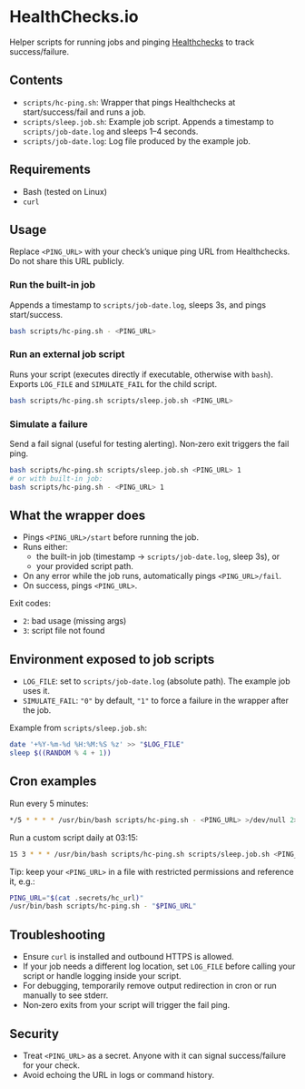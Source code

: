 # HealthChecks.io

Helper scripts for running jobs and pinging [Healthchecks](https://healthchecks.io) to track success/failure.

## Contents

- `scripts/hc-ping.sh`: Wrapper that pings Healthchecks at start/success/fail and runs a job.
- `scripts/sleep.job.sh`: Example job script. Appends a timestamp to `scripts/job-date.log` and sleeps 1–4 seconds.
- `scripts/job-date.log`: Log file produced by the example job.

## Requirements

- Bash (tested on Linux)
- `curl`

## Usage

Replace `<PING_URL>` with your check’s unique ping URL from Healthchecks.
Do not share this URL publicly.

### Run the built-in job
Appends a timestamp to `scripts/job-date.log`, sleeps 3s, and pings start/success.

```bash
bash scripts/hc-ping.sh - <PING_URL>
```

### Run an external job script
Runs your script (executes directly if executable, otherwise with `bash`). Exports `LOG_FILE` and `SIMULATE_FAIL` for the child script.

```bash
bash scripts/hc-ping.sh scripts/sleep.job.sh <PING_URL>
```

### Simulate a failure
Send a fail signal (useful for testing alerting). Non‑zero exit triggers the fail ping.

```bash
bash scripts/hc-ping.sh scripts/sleep.job.sh <PING_URL> 1
# or with built-in job:
bash scripts/hc-ping.sh - <PING_URL> 1
```

## What the wrapper does

- Pings `<PING_URL>/start` before running the job.
- Runs either:
  - the built-in job (timestamp → `scripts/job-date.log`, sleep 3s), or
  - your provided script path.
- On any error while the job runs, automatically pings `<PING_URL>/fail`.
- On success, pings `<PING_URL>`.

Exit codes:
- `2`: bad usage (missing args)
- `3`: script file not found

## Environment exposed to job scripts

- `LOG_FILE`: set to `scripts/job-date.log` (absolute path). The example job uses it.
- `SIMULATE_FAIL`: `"0"` by default, `"1"` to force a failure in the wrapper after the job.

Example from `scripts/sleep.job.sh`:

```bash
date '+%Y-%m-%d %H:%M:%S %z' >> "$LOG_FILE"
sleep $((RANDOM % 4 + 1))
```

## Cron examples

Run every 5 minutes:

```bash
*/5 * * * * /usr/bin/bash scripts/hc-ping.sh - <PING_URL> >/dev/null 2>&1
```

Run a custom script daily at 03:15:

```bash
15 3 * * * /usr/bin/bash scripts/hc-ping.sh scripts/sleep.job.sh <PING_URL> >/dev/null 2>&1
```

Tip: keep your `<PING_URL>` in a file with restricted permissions and reference it, e.g.:

```bash
PING_URL="$(cat .secrets/hc_url)"
/usr/bin/bash scripts/hc-ping.sh - "$PING_URL"
```

## Troubleshooting

- Ensure `curl` is installed and outbound HTTPS is allowed.
- If your job needs a different log location, set `LOG_FILE` before calling your script or handle logging inside your script.
- For debugging, temporarily remove output redirection in cron or run manually to see stderr.
- Non‑zero exits from your script will trigger the fail ping.

## Security

- Treat `<PING_URL>` as a secret. Anyone with it can signal success/failure for your check.
- Avoid echoing the URL in logs or command history.